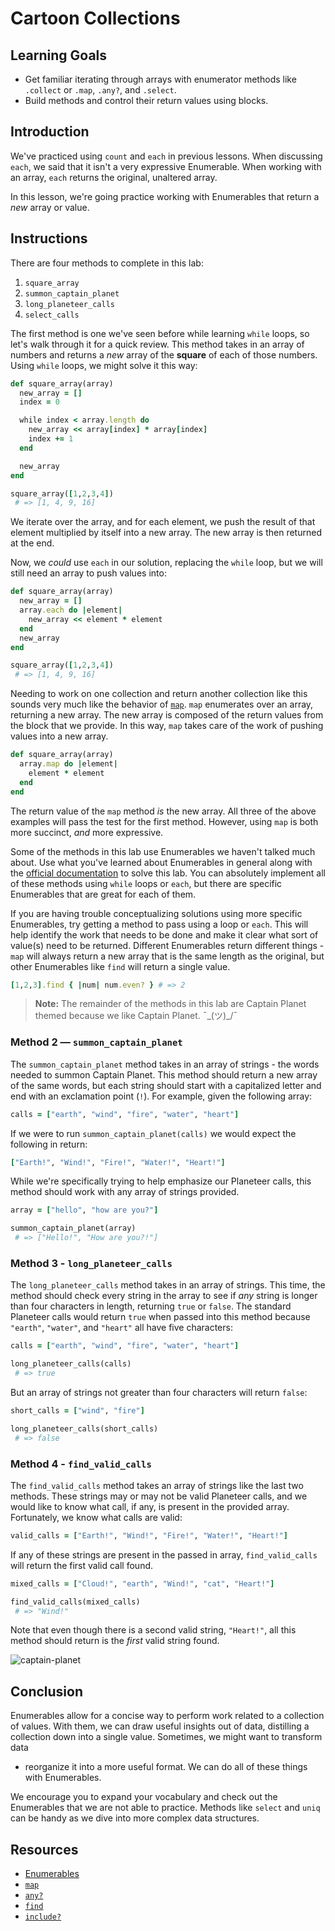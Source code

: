 # Cartoon Collections

## Learning Goals

- Get familiar iterating through arrays with enumerator methods like
  `.collect` or `.map`, `.any?`, and `.select`.
- Build methods and control their return values using blocks.

## Introduction

We've practiced using `count` and `each` in previous lessons. When discussing
`each`, we said that it isn't a very expressive Enumerable. When working with an
array, `each` returns the original, unaltered array.

In this lesson, we're going practice working with Enumerables that return a
_new_ array or value.

## Instructions

There are four methods to complete in this lab:

1. `square_array`
2. `summon_captain_planet`
3. `long_planeteer_calls`
4. `select_calls`

The first method is one we've seen before while learning `while` loops, so let's
walk through it for a quick review. This method takes in an array of numbers and
returns a _new_ array of the **square** of each of those numbers. Using `while`
loops, we might solve it this way:

```rb
def square_array(array)
  new_array = []
  index = 0

  while index < array.length do
    new_array << array[index] * array[index]
    index += 1
  end

  new_array
end

square_array([1,2,3,4])
 # => [1, 4, 9, 16]
```

We iterate over the array, and for each element, we push the result of that
element multiplied by itself into a new array. The new array is then returned at
the end.

Now, we _could_ use `each` in our solution, replacing the `while` loop, but we
will still need an array to push values into:

```rb
def square_array(array)
  new_array = []
  array.each do |element|
    new_array << element * element
  end
  new_array
end

square_array([1,2,3,4])
 # => [1, 4, 9, 16]
```

Needing to work on one collection and return another collection like this sounds
very much like the behavior of [`map`][map]. `map` enumerates over an array,
returning a new array. The new array is composed of the return values from the
block that we provide. In this way, `map` takes care of the work of pushing values
into a new array.

```rb
def square_array(array)
  array.map do |element|
    element * element
  end
end
```

The return value of the `map` method _is_ the new array. All three of the above
examples will pass the test for the first method. However, using `map` is both
more succinct, _and_ more expressive.

Some of the methods in this lab use Enumerables we haven't talked much about.
Use what you've learned about Enumerables in general along with the
[official documentation][enumerables] to solve this lab. You can absolutely
implement all of these methods using `while` loops or `each`, but there are specific
Enumerables that are great for each of them.

If you are having trouble conceptualizing solutions using more specific
Enumerables, try getting a method to pass using a loop or `each`. This will help
identify the work that needs to be done and make it clear what sort of value(s)
need to be returned. Different Enumerables return different things - `map` will
always return a new array that is the same length as the original, but other
Enumerables like `find` will return a single value.

```rb
[1,2,3].find { |num| num.even? } # => 2
```

> **Note:** The remainder of the methods in this lab are Captain Planet themed
> because we like Captain Planet. ¯\_(ツ)_/¯

### Method 2 — `summon_captain_planet`

The `summon_captain_planet` method takes in an array of strings - the words
needed to summon Captain Planet. This method should return a new array of the
same words, but each string should start with a capitalized letter and end with
an exclamation point (`!`). For example, given the following array:

```rb
calls = ["earth", "wind", "fire", "water", "heart"]
```

If we were to run `summon_captain_planet(calls)` we would
expect the following in return:

```rb
["Earth!", "Wind!", "Fire!", "Water!", "Heart!"]
```

While we're specifically trying to help emphasize our Planeteer calls, this
method should work with any array of strings provided.

```rb
array = ["hello", "how are you?"]

summon_captain_planet(array)
 # => ["Hello!", "How are you?!"]
```

### Method 3 - `long_planeteer_calls`

The `long_planeteer_calls` method takes in an array of strings. This time, the
method should check every string in the array to see if _any_ string is longer
than four characters in length, returning `true` or `false`. The standard Planeteer
calls would return `true` when passed into this method because `"earth"`,
`"water"`, and `"heart"` all have five characters:

```rb
calls = ["earth", "wind", "fire", "water", "heart"]

long_planeteer_calls(calls)
 # => true
```

But an array of strings not greater than four characters will return `false`:

```rb
short_calls = ["wind", "fire"]

long_planeteer_calls(short_calls)
 # => false
```

### Method 4 - `find_valid_calls`

The `find_valid_calls` method takes an array of strings like the last two methods.
These strings may or may not be valid Planeteer calls, and we would like to know
what call, if any, is present in the provided array. Fortunately, we know what
calls are valid:

```rb
valid_calls = ["Earth!", "Wind!", "Fire!", "Water!", "Heart!"]
```

If any of these strings are present in the passed in array, `find_valid_calls`
will return the first valid call found.

```rb
mixed_calls = ["Cloud!", "earth", "Wind!", "cat", "Heart!"]

find_valid_calls(mixed_calls)
 # => "Wind!"
```

Note that even though there is a second valid string, `"Heart!"`, all this
method should return is the _first_ valid string found.

![captain-planet](https://s3-us-west-2.amazonaws.com/web-dev-readme-photos/cartoon-collections/captain-planet.jpeg)

## Conclusion

Enumerables allow for a concise way to perform work related to a collection of
values. With them, we can draw useful insights out of data, distilling a
collection down into a single value. Sometimes, we might want to transform data
- reorganize it into a more useful format. We can do all of these things with
Enumerables.

We encourage you to expand your vocabulary and check out the Enumerables that we
are not able to practice. Methods like `select` and `uniq` can be handy as we
dive into more complex data structures.

## Resources

- [Enumerables][enumerables]
- [`map`][map]
- [`any?`][any]
- [`find`][find]
- [`include?`][include]

[map]: https://ruby-doc.org/core-2.7.0/Enumerable.html#method-i-map
[enumerables]: https://ruby-doc.org/core-2.7.0/Enumerable.html
[any]: https://ruby-doc.org/core-2.7.0/Enumerable.html#method-i-any-3F
[find]: https://ruby-doc.org/core-2.7.0/Enumerable.html#method-i-find
[include]: https://ruby-doc.org/core-2.7.0/Enumerable.html#method-i-include-3F


